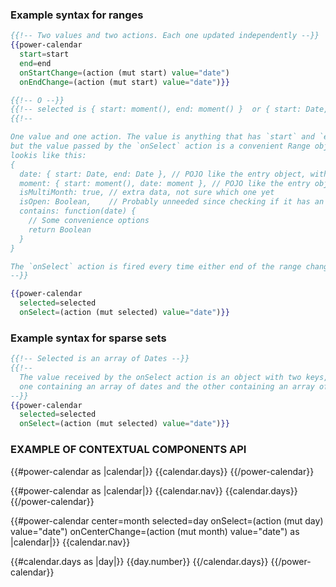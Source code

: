 ### Example syntax for ranges

```hbs
{{!-- Two values and two actions. Each one updated independently --}}
{{power-calendar
  start=start
  end=end
  onStartChange=(action (mut start) value="date")
  onEndChange=(action (mut start) value="date")}}

{{!-- O --}}
{{!-- selected is { start: moment(), end: moment() }  or { start: Date, end: Date } --}}
{{!--

One value and one action. The value is anything that has `start` and `end` keys,
but the value passed by the `onSelect` action is a convenient Range object, that
lookis like this:
{
  date: { start: Date, end: Date }, // POJO like the entry object, with dates
  moment: { start: moment(), date: moment }, // POJO like the entry object, with moments
  isMultiMonth: true, // extra data, not sure which one yet
  isOpen: Boolean,    // Probably unneeded since checking if it has an end is enough
  contains: function(date) {
    // Some convenience options
    return Boolean
  }
}

The `onSelect` action is fired every time either end of the range changes.
--}}

{{power-calendar
  selected=selected
  onSelect=(action (mut selected) value="date")}}

```

### Example syntax for sparse sets

```hbs
{{!-- Selected is an array of Dates --}}
{{!--
  The value received by the onSelect action is an object with two keys, `date` and `moment`,
  one containing an array of dates and the other containing an array of moments
--}}
{{power-calendar
  selected=selected
  onSelect=(action (mut selected) value="date")}}
```


### EXAMPLE OF CONTEXTUAL COMPONENTS API

<!-- Just days -->
{{#power-calendar as |calendar|}}
  {{calendar.days}}
{{/power-calendar}}

<!-- Days and nav -->
{{#power-calendar as |calendar|}}
  {{calendar.nav}}
  {{calendar.days}}
{{/power-calendar}}


<!-- Days and nav -->
{{#power-calendar center=month selected=day onSelect=(action (mut day) value="date") onCenterChange=(action (mut month) value="date") as |calendar|}}
  {{calendar.nav}}

  {{#calendar.days as |day|}}
    {{day.number}}
  {{/calendar.days}}
{{/power-calendar}}
